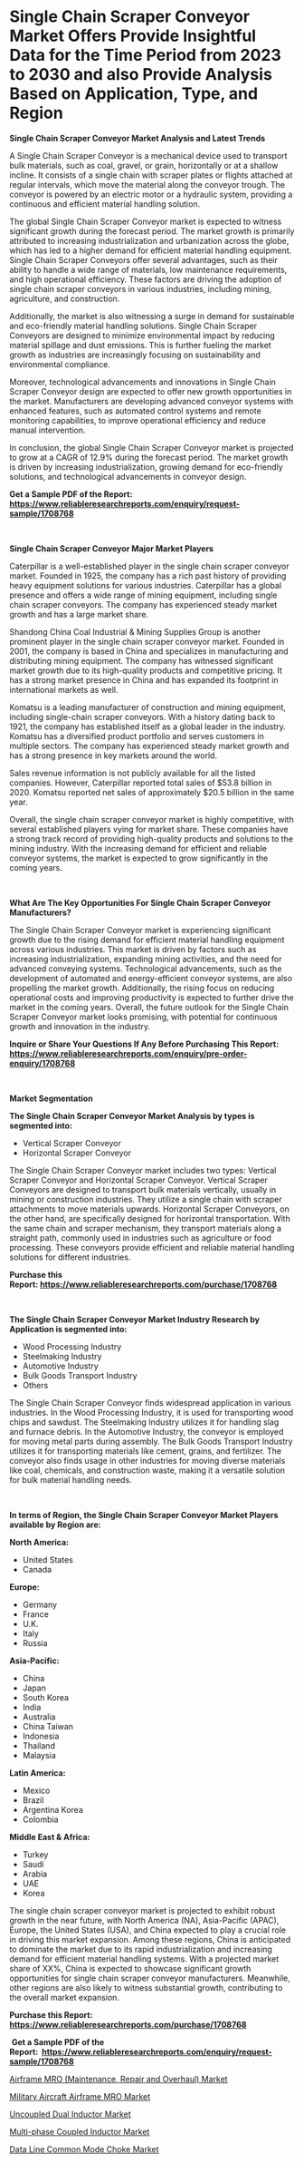 <p><h1>Single Chain Scraper Conveyor Market Offers Provide Insightful Data for the Time Period from 2023 to 2030 and also Provide Analysis Based on Application, Type, and Region</h1></p><p><strong>Single Chain Scraper Conveyor Market Analysis and Latest Trends</strong></p>
<p><p>A Single Chain Scraper Conveyor is a mechanical device used to transport bulk materials, such as coal, gravel, or grain, horizontally or at a shallow incline. It consists of a single chain with scraper plates or flights attached at regular intervals, which move the material along the conveyor trough. The conveyor is powered by an electric motor or a hydraulic system, providing a continuous and efficient material handling solution.</p><p>The global Single Chain Scraper Conveyor market is expected to witness significant growth during the forecast period. The market growth is primarily attributed to increasing industrialization and urbanization across the globe, which has led to a higher demand for efficient material handling equipment. Single Chain Scraper Conveyors offer several advantages, such as their ability to handle a wide range of materials, low maintenance requirements, and high operational efficiency. These factors are driving the adoption of single chain scraper conveyors in various industries, including mining, agriculture, and construction.</p><p>Additionally, the market is also witnessing a surge in demand for sustainable and eco-friendly material handling solutions. Single Chain Scraper Conveyors are designed to minimize environmental impact by reducing material spillage and dust emissions. This is further fueling the market growth as industries are increasingly focusing on sustainability and environmental compliance.</p><p>Moreover, technological advancements and innovations in Single Chain Scraper Conveyor design are expected to offer new growth opportunities in the market. Manufacturers are developing advanced conveyor systems with enhanced features, such as automated control systems and remote monitoring capabilities, to improve operational efficiency and reduce manual intervention.</p><p>In conclusion, the global Single Chain Scraper Conveyor market is projected to grow at a CAGR of 12.9% during the forecast period. The market growth is driven by increasing industrialization, growing demand for eco-friendly solutions, and technological advancements in conveyor design.</p></p>
<p><strong>Get a Sample PDF of the Report:&nbsp; <a href="https://www.reliableresearchreports.com/enquiry/request-sample/1708768">https://www.reliableresearchreports.com/enquiry/request-sample/1708768</a></strong></p>
<p>&nbsp;</p>
<p><strong>Single Chain Scraper Conveyor Major Market Players</strong></p>
<p><p>Caterpillar is a well-established player in the single chain scraper conveyor market. Founded in 1925, the company has a rich past history of providing heavy equipment solutions for various industries. Caterpillar has a global presence and offers a wide range of mining equipment, including single chain scraper conveyors. The company has experienced steady market growth and has a large market share.</p><p>Shandong China Coal Industrial & Mining Supplies Group is another prominent player in the single chain scraper conveyor market. Founded in 2001, the company is based in China and specializes in manufacturing and distributing mining equipment. The company has witnessed significant market growth due to its high-quality products and competitive pricing. It has a strong market presence in China and has expanded its footprint in international markets as well.</p><p>Komatsu is a leading manufacturer of construction and mining equipment, including single-chain scraper conveyors. With a history dating back to 1921, the company has established itself as a global leader in the industry. Komatsu has a diversified product portfolio and serves customers in multiple sectors. The company has experienced steady market growth and has a strong presence in key markets around the world.</p><p>Sales revenue information is not publicly available for all the listed companies. However, Caterpillar reported total sales of $53.8 billion in 2020. Komatsu reported net sales of approximately $20.5 billion in the same year.</p><p>Overall, the single chain scraper conveyor market is highly competitive, with several established players vying for market share. These companies have a strong track record of providing high-quality products and solutions to the mining industry. With the increasing demand for efficient and reliable conveyor systems, the market is expected to grow significantly in the coming years.</p></p>
<p>&nbsp;</p>
<p><strong>What Are The Key Opportunities For Single Chain Scraper Conveyor Manufacturers?</strong></p>
<p><p>The Single Chain Scraper Conveyor market is experiencing significant growth due to the rising demand for efficient material handling equipment across various industries. This market is driven by factors such as increasing industrialization, expanding mining activities, and the need for advanced conveying systems. Technological advancements, such as the development of automated and energy-efficient conveyor systems, are also propelling the market growth. Additionally, the rising focus on reducing operational costs and improving productivity is expected to further drive the market in the coming years. Overall, the future outlook for the Single Chain Scraper Conveyor market looks promising, with potential for continuous growth and innovation in the industry.</p></p>
<p><strong>Inquire or Share Your Questions If Any Before Purchasing This Report: <a href="https://www.reliableresearchreports.com/enquiry/pre-order-enquiry/1708768">https://www.reliableresearchreports.com/enquiry/pre-order-enquiry/1708768</a></strong></p>
<p>&nbsp;</p>
<p><strong>Market Segmentation</strong></p>
<p><strong>The Single Chain Scraper Conveyor Market Analysis by types is segmented into:</strong></p>
<p><ul><li>Vertical Scraper Conveyor</li><li>Horizontal Scraper Conveyor</li></ul></p>
<p><p>The Single Chain Scraper Conveyor market includes two types: Vertical Scraper Conveyor and Horizontal Scraper Conveyor. Vertical Scraper Conveyors are designed to transport bulk materials vertically, usually in mining or construction industries. They utilize a single chain with scraper attachments to move materials upwards. Horizontal Scraper Conveyors, on the other hand, are specifically designed for horizontal transportation. With the same chain and scraper mechanism, they transport materials along a straight path, commonly used in industries such as agriculture or food processing. These conveyors provide efficient and reliable material handling solutions for different industries.</p></p>
<p><strong>Purchase this Report:&nbsp;<a href="https://www.reliableresearchreports.com/purchase/1708768">https://www.reliableresearchreports.com/purchase/1708768</a></strong></p>
<p>&nbsp;</p>
<p><strong>The Single Chain Scraper Conveyor Market Industry Research by Application is segmented into:</strong></p>
<p><ul><li>Wood Processing Industry</li><li>Steelmaking Industry</li><li>Automotive Industry</li><li>Bulk Goods Transport Industry</li><li>Others</li></ul></p>
<p><p>The Single Chain Scraper Conveyor finds widespread application in various industries. In the Wood Processing Industry, it is used for transporting wood chips and sawdust. The Steelmaking Industry utilizes it for handling slag and furnace debris. In the Automotive Industry, the conveyor is employed for moving metal parts during assembly. The Bulk Goods Transport Industry utilizes it for transporting materials like cement, grains, and fertilizer. The conveyor also finds usage in other industries for moving diverse materials like coal, chemicals, and construction waste, making it a versatile solution for bulk material handling needs.</p></p>
<p>&nbsp;</p>
<p><strong>In terms of Region, the Single Chain Scraper Conveyor Market Players available by Region are:</strong></p>
<p>
    <p> <strong> North America: </strong>
        <ul>
            <li>United States</li>
            <li>Canada</li>
        </ul>
        </p> 
    <p> <strong> Europe: </strong>
        <ul>
            <li>Germany</li>
            <li>France</li>
            <li>U.K.</li>
            <li>Italy</li>
            <li>Russia</li>
        </ul>
        </p> 
    <p> <strong> Asia-Pacific: </strong>
        <ul>
            <li>China</li>
            <li>Japan</li>
            <li>South Korea</li>
            <li>India</li>
            <li>Australia</li>
            <li>China Taiwan</li>
            <li>Indonesia</li>
            <li>Thailand</li>
            <li>Malaysia</li>
        </ul>
        </p> 
    <p> <strong> Latin America: </strong>
        <ul>
            <li>Mexico</li>
            <li>Brazil</li>
            <li>Argentina Korea</li>
            <li>Colombia</li>
        </ul>
        </p> 
    <p> <strong> Middle East & Africa: </strong>
        <ul>
            <li>Turkey</li>
            <li>Saudi</li>
            <li>Arabia</li>
            <li>UAE</li>
            <li>Korea</li>
        </ul>
    </p>
    </p>
<p><p>The single chain scraper conveyor market is projected to exhibit robust growth in the near future, with North America (NA), Asia-Pacific (APAC), Europe, the United States (USA), and China expected to play a crucial role in driving this market expansion. Among these regions, China is anticipated to dominate the market due to its rapid industrialization and increasing demand for efficient material handling systems. With a projected market share of XX%, China is expected to showcase significant growth opportunities for single chain scraper conveyor manufacturers. Meanwhile, other regions are also likely to witness substantial growth, contributing to the overall market expansion.</p></p>
<p><strong>Purchase this Report: <a href="https://www.reliableresearchreports.com/purchase/1708768">https://www.reliableresearchreports.com/purchase/1708768</a></strong></p>
<p>&nbsp;<strong>Get a Sample PDF of the Report:&nbsp;&nbsp;<a href="https://www.reliableresearchreports.com/enquiry/request-sample/1708768">https://www.reliableresearchreports.com/enquiry/request-sample/1708768</a></strong></p>
<p><strong></strong></p>
<p><p><a href="https://medium.com/@orphabrakus2023/decoding-airframe-mro-maintenance-repair-and-overhaul-market-metrics-market-share-trends-and-6418470d184a">Airframe MRO (Maintenance, Repair and Overhaul) Market</a></p><p><a href="https://medium.com/@twilabailey2000/military-aircraft-airframe-mro-market-insight-market-trends-growth-forecasted-from-2023-to-2030-8ae4057ef38e">Military Aircraft Airframe MRO Market</a></p><p><a href="https://medium.com/@chazmonahan2023/decoding-uncoupled-dual-inductor-market-metrics-market-share-trends-and-growth-patterns-3ce6314aa02d">Uncoupled Dual Inductor Market</a></p><p><a href="https://medium.com/@trystanward/multi-phase-coupled-inductor-market-competitive-analysis-market-trends-and-forecast-to-2030-b006b35b205b">Multi-phase Coupled Inductor Market</a></p><p><a href="https://medium.com/@tyreldooley/data-line-common-mode-choke-market-analysis-and-sze-forecasted-for-period-from-2023-to-2030-8b63b71075dc">Data Line Common Mode Choke Market</a></p></p>